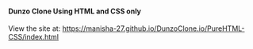 #### Dunzo Clone Using HTML and CSS only
View the site at: https://manisha-27.github.io/DunzoClone.io/PureHTML-CSS/index.html
